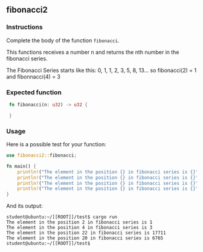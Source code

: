 ## fibonacci2

### Instructions

Complete the body of the function `fibonacci`.

This functions receives a number n and returns the nth number in the fibonacci series.

The Fibonacci Series starts like this: 0, 1, 1, 2, 3, 5, 8, 13... so fibonacci(2) = 1 and fibonnacci(4) = 3


### Expected function

```rust
 fn fibonacci(n: u32) -> u32 {

 }
```

### Usage

Here is a possible test for your function:

```rust
use fibonacci2::fibonacci;

fn main() {
    println!("The element in the position {} in fibonacci series is {}",2,  fibonacci(2));
    println!("The element in the position {} in fibonacci series is {}",4, fibonacci(4));
    println!("The element in the position {} in fibonacci series is {}",22, fibonacci(22));
    println!("The element in the position {} in fibonacci series is {}", 20, fibonacci(20));
}
```

And its output:

```console
student@ubuntu:~/[[ROOT]]/test$ cargo run
The element in the position 2 in fibonacci series is 1
The element in the position 4 in fibonacci series is 3
The element in the position 22 in fibonacci series is 17711
The element in the position 20 in fibonacci series is 6765
student@ubuntu:~/[[ROOT]]/test$
```

